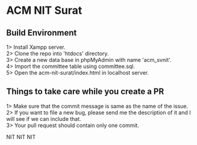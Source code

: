 # ACM NIT Surat
## Build Environment
1> Install Xampp server.</br>
2> Clone the repo into 'htdocs' directory.</br>
3> Create a new data base in phpMyAdmin with name 'acm_svnit'.</br>
4> Import the committee table using committee.sql.</br>
5> Open the acm-nit-surat/index.html in localhost server.

## Things to take care while you create a PR
1> Make sure that the commit message is same as the name of the issue.</br>
2> If you want to file a new bug, please send me the description of it and I will see if we can include that.</br>
3> Your pull request should contain only one commit.</br>

NIT NIT NIT
